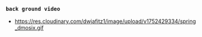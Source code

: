 ### `back ground video`
- https://res.cloudinary.com/dwjafitz1/image/upload/v1752429334/spring_dmosix.gif